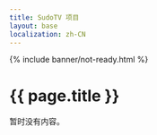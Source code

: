 ```yaml
---
title: SudoTV 项目
layout: base
localization: zh-CN
---
```


{% include banner/not-ready.html %}

# {{ page.title }}

暂时没有内容。
